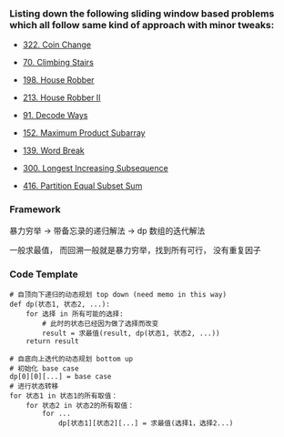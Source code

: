 ### Listing down the following sliding window based problems which all follow same kind of approach with minor tweaks:

* [322. Coin Change](https://leetcode.com/problems/coin-change/)

* [70. Climbing Stairs](https://leetcode.com/problems/climbing-stairs/)

* [198. House Robber](https://leetcode.com/problems/house-robber/)

* [213. House Robber II](https://leetcode.com/problems/house-robber-ii/)

* [91. Decode Ways](https://leetcode.com/problems/decode-ways/)

* [152. Maximum Product Subarray](https://leetcode.com/problems/maximum-product-subarray/)

* [139. Word Break](https://leetcode.com/problems/word-break/)

* [300. Longest Increasing Subsequence](https://leetcode.com/problems/longest-increasing-subsequence/)

* [416. Partition Equal Subset Sum](https://leetcode.com/problems/partition-equal-subset-sum/)



### Framework

暴力穷举 -> 带备忘录的递归解法 -> dp 数组的迭代解法

一般求最值， 而回溯一般就是暴力穷举，找到所有可行， 没有重复因子

### Code Template

```python3
# 自顶向下递归的动态规划 top down (need memo in this way)
def dp(状态1, 状态2, ...):
    for 选择 in 所有可能的选择:
        # 此时的状态已经因为做了选择而改变
        result = 求最值(result, dp(状态1, 状态2, ...))
    return result

# 自底向上迭代的动态规划 bottom up
# 初始化 base case
dp[0][0][...] = base case
# 进行状态转移
for 状态1 in 状态1的所有取值：
    for 状态2 in 状态2的所有取值：
        for ...
            dp[状态1][状态2][...] = 求最值(选择1，选择2...)
```
